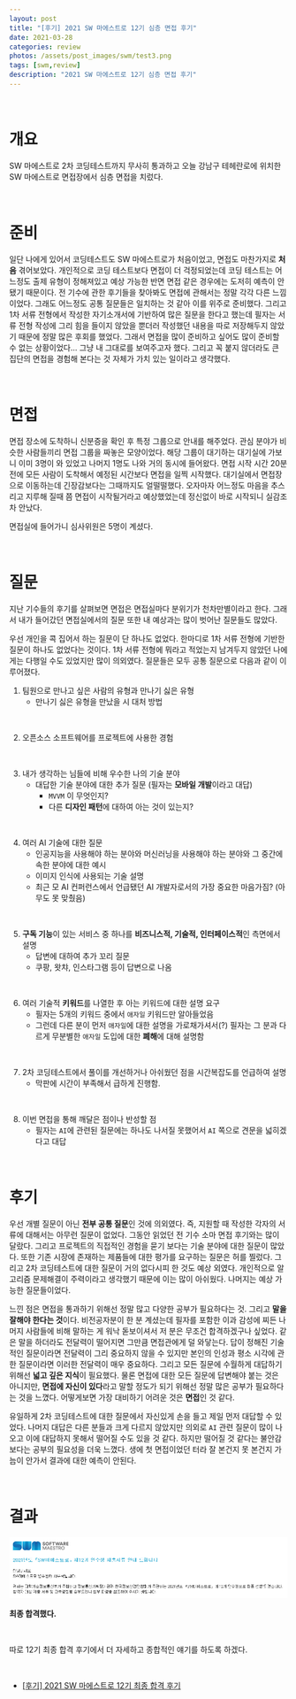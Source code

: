 ```yaml
---
layout: post
title: "[후기] 2021 SW 마에스트로 12기 심층 면접 후기"
date: 2021-03-28
categories: review
photos: /assets/post_images/swm/test3.png
tags: [swm,review]
description: "2021 SW 마에스트로 12기 심층 면접 후기"
---
```


<br>

# 개요

SW 마에스트로 2차 코딩테스트까지 무사히 통과하고
오늘 강남구 테헤란로에 위치한 SW 마에스트로 면접장에서 심층 면접을 치렀다.

<br>

# 준비

일단 나에게 있어서 코딩테스트도 SW 마에스트로가 처음이었고,
면접도 마찬가지로 **처음** 겪어보았다. 개인적으로 코딩 테스트보다 면접이 더 걱정되었는데 코딩 테스트는 어느정도 출제 유형이 정해져있고 예상 가능한 반면 면접 같은 경우에는 도저히 예측이 안됐기 때문이다. 전 기수에 관한 후기들을 찾아봐도 면접에 관해서는 정말 각각 다른 느낌이었다. 그래도 어느정도 공통 질문들은 일치하는 것 같아 이를 위주로 준비했다. 그리고 1차 서류 전형에서 작성한 자기소개서에 기반하여 많은 질문을 한다고 했는데 필자는 서류 전형 작성에 그리 힘을 들이지 않았을 뿐더러 작성했던 내용을 따로 저장해두지 않았기 때문에 정말 많은 후회를 했었다. 그래서 면접을 많이 준비하고 싶어도 많이 준비할 수 없는 상황이었다... 그냥 내 그대로를 보여주고자 했다. 그리고 꼭 붙지 않더라도 큰 집단의 면접을 경험해 본다는 것 자체가 가치 있는 일이라고 생각했다.

<br>

# 면접

면접 장소에 도착하니 신분증을 확인 후 특정 그룹으로 안내를 해주었다. 관심 분야가 비슷한 사람들끼리 면접 그룹을 짜놓은 모양이었다. 해당 그룹이 대기하는 대기실에 가보니 이미 3명이 와 있었고 나머지 1명도 나와 거의 동시에 들어왔다. 면접 시작 시간 20분 전에 모든 사람이 도착해서 예정된 시간보다 면접을 일찍 시작했다. 대기실에서 면접장으로 이동하는데 긴장감보다는 그때까지도 얼떨떨했다. 오자마자 어느정도 마음을 추스리고 지루해 질때 쯤 면접이 시작될거라고 예상했었는데 정신없이 바로 시작되니 실감조차 안났다.

면접실에 들어가니 심사위원은 5명이 계셨다. 

<br>

# 질문

지난 기수들의 후기를 살펴보면 면접은 면접실마다 분위기가 천차만별이라고 한다. 그래서 내가 들어갔던 면접실에서의 질문 또한 내 예상과는 많이 벗어난 질문들도 많았다.

우선 개인을 콕 집어서 하는 질문이 단 하나도 없었다. 한마디로 1차 서류 전형에 기반한 질문이 하나도 없었다는 것이다. 1차 서류 전형에 뭐라고 적었는지 남겨두지 않았던 나에게는 다행일 수도 있었지만 많이 의외였다. 질문들은 모두 공통 질문으로 다음과 같이 이루어졌다.

1. 팀원으로 만나고 싶은 사람의 유형과 만나기 싫은 유형
    - 만나기 싫은 유형을 만났을 시 대처 방법

<br>

2. 오픈소스 소프트웨어를 프로젝트에 사용한 경험

<br>

3. 내가 생각하는 님들에 비해 우수한 나의 기술 분야
    - 대답한 기술 분야에 대한 추가 질문 (필자는 **모바일 개발**이라고 대답)
      - `MVVM` 이 무엇인지?
      - 다른 **디자인 패턴**에 대하여 아는 것이 있는지? 

<br>

4. 여러 AI 기술에 대한 질문
    - 인공지능을 사용해야 하는 분야와 머신러닝을 사용해야 하는 분야와 그 중간에 속한 분야에 대한 예시
    - 이미지 인식에 사용되는 기술 설명
    - 최근 모 AI 컨퍼런스에서 언급됐던 AI 개발자로서의 가장 중요한 마음가짐? (아무도 못 맞췄음)

<br>

5. **구독 기능**이 있는 서비스 중 하나를 **비즈니스적, 기술적, 인터페이스적**인 측면에서 설명
    - 답변에 대하여 추가 꼬리 질문
    - 쿠팡, 왓챠, 인스타그램 등이 답변으로 나옴

<br>

6. 여러 기술적 **키워드**를 나열한 후 아는 키워드에 대한 설명 요구
    - 필자는 5개의 키워드 중에서 `애자일` 키워드만 알아들었음
    - 그런데 다른 분이 먼저 `애자일`에 대한 설명을 가로채가셔서(?) 필자는 그 분과 다르게 무분별한 `애자일` 도입에 대한 **폐해**에 대해 설명함 

<br>

7. 2차 코딩테스트에서 풀이를 개선하거나 아쉬웠던 점을 시간복잡도를 언급하여 설명
    - 막판에 시간이 부족해서 급하게 진행함. 

<br>

8. 이번 면접을 통해 깨달은 점이나 반성할 점
    - 필자는 `AI`에 관련된 질문에는 하나도 나서질 못했어서 `AI` 쪽으로 견문을 넓히겠다고 대답

<br>

# 후기

우선 개별 질문이 아닌 **전부 공통 질문**인 것에 의외였다. 즉, 지원할 때 작성한 각자의 서류에 대해서는 아무런 질문이 없었다. 그동안 읽었던 전 기수 소마 면접 후기와는 많이 달랐다. 그리고 프로젝트의 직접적인 경험을 묻기 보다는 기술 분야에 대한 질문이 많았다. 또한 기존 시장에 존재하는 제품들에 대한 평가를 요구하는 질문은 허를 찔렀다. 그리고 2차 코딩테스트에 대한 질문이 거의 없다시피 한 것도 예상 외였다. 개인적으로 알고리즘 문제해결이 주력이라고 생각했기 때문에 이는 많이 아쉬웠다. 나머지는 예상 가능한 질문들이었다.

느낀 점은 면접을 통과하기 위해선 정말 많고 다양한 공부가 필요하다는 것. 그리고 **말을 잘해야 한다는 것**이다. 비전공자분이 한 분 계셨는데 필자를 포함한 이과 감성에 찌든 나머지 사람들에 비해 말하는 게 워낙 돋보이셔서 저 분은 무조건 합격하겠구나 싶었다. 같은 말을 하더라도 전달력이 떨어지면 그만큼 면접관에게 덜 와닿는다. 답이 정해진 기술적인 질문이라면 전달력이 그리 중요하지 않을 수 있지만 본인의 인성과 평소 시각에 관한 질문이라면 이러한 전달력이 매우 중요하다. 그리고 모든 질문에 수월하게 대답하기 위해선 **넓고 깊은 지식**이 필요했다. 물론 면접에 대한 모든 질문에 답변해야 붙는 것은 아니지만, **면접에 자신이 있다**라고 말할 정도가 되기 위해선 정말 많은 공부가 필요하다는 것을 느꼈다. 어떻게보면 가장 대비하기 어려운 것은 **면접**인 것 같다.

유일하게 2차 코딩테스트에 대한 질문에서 자신있게 손을 들고 제일 먼저 대답할 수 있었다. 나머지 대답은 다른 분들과 크게 다르지 않았지만 의외로 `AI` 관련 질문이 많이 나오고 이에 대답하지 못해서 떨어질 수도 있을 것 같다. 하지만 떨어질 것 같다는 불안감보다는 공부의 필요성을 더욱 느꼈다. 생에 첫 면접이었던 터라 잘 본건지 못 본건지 가늠이 안가서 결과에 대한 예측이 안된다.

<br>

# 결과

![0](/assets/post_images/swm/4.png)

**최종 합격했다.**

<br>

따로 12기 최종 합격 후기에서 더 자세하고 종합적인 얘기를 하도록 하겠다.

<br>

- [[후기] 2021 SW 마에스트로 12기 최종 합격 후기](https://yjyoon-dev.github.io/review/2021/04/02/review-swm12-pass/)